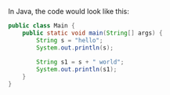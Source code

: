  In Java, the code would look like this:

```java
public class Main {
    public static void main(String[] args) {
        String s = "hello";
        System.out.println(s);
        
        String s1 = s + " world";
        System.out.println(s1);
    }
}
```
